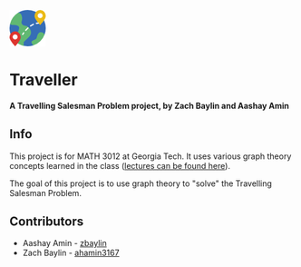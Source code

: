 ![Alt text](assets/world.png?raw=true)
# Traveller
#### A Travelling Salesman Problem project, by Zach Baylin and Aashay Amin

## Info
This project is for MATH 3012 at Georgia Tech. It uses various graph theory concepts learned in the class ([lectures can be found here](https://pwp.gatech.edu/math3012openresources/)).

The goal of this project is to use graph theory to "solve" the Travelling Salesman Problem.

## Contributors
- Aashay Amin - [zbaylin](https://github.com/zbaylin/)
- Zach Baylin - [ahamin3167](https://github.com/ahamin3167)